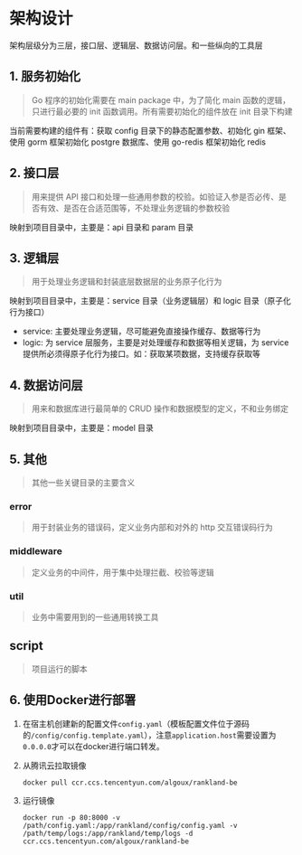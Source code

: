 # 架构设计
架构层级分为三层，接口层、逻辑层、数据访问层。和一些纵向的工具层

## 1. 服务初始化
> Go 程序的初始化需要在 main package 中，为了简化 main 函数的逻辑，只进行最必要的 init 函数调用。所有需要初始化的组件放在 init 目录下构建

当前需要构建的组件有：获取 config 目录下的静态配置参数、初始化 gin 框架、使用 gorm 框架初始化 postgre 数据库、使用 go-redis 框架初始化 redis

## 2. 接口层
> 用来提供 API 接口和处理一些通用参数的校验。如验证入参是否必传、是否有效、是否在合适范围等，不处理业务逻辑的参数校验

映射到项目目录中，主要是：api 目录和 param 目录

## 3. 逻辑层
> 用于处理业务逻辑和封装底层数据层的业务原子化行为

映射到项目目录中，主要是：service 目录（业务逻辑层）和 logic 目录（原子化行为接口）

- service: 主要处理业务逻辑，尽可能避免直接操作缓存、数据等行为
- logic: 为 service 层服务，主要是对处理缓存和数据等相关逻辑，为 service 提供所必须得原子化行为接口。如：获取某项数据，支持缓存获取等


## 4. 数据访问层
> 用来和数据库进行最简单的 CRUD 操作和数据模型的定义，不和业务绑定

映射到项目目录中，主要是：model 目录

## 5. 其他
> 其他一些关键目录的主要含义

### error
> 用于封装业务的错误码，定义业务内部和对外的 http 交互错误码行为

### middleware 
> 定义业务的中间件，用于集中处理拦截、校验等逻辑

### util
> 业务中需要用到的一些通用转换工具

## script
> 项目运行的脚本

## 

## 6. 使用Docker进行部署
1. 在宿主机创建新的配置文件`config.yaml`（模板配置文件位于源码的`/config/config.template.yaml`），注意`application.host`需要设置为`0.0.0.0`才可以在docker进行端口转发。

2. 从腾讯云拉取镜像
    ```shell
    docker pull ccr.ccs.tencentyun.com/algoux/rankland-be
    ```
3. 运行镜像
    ```
    docker run -p 80:8000 -v /path/config.yaml:/app/rankland/config/config.yaml -v /path/temp/logs:/app/rankland/temp/logs -d ccr.ccs.tencentyun.com/algoux/rankland-be
    ```